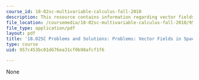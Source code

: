 ```yaml
---
course_id: 18-02sc-multivariable-calculus-fall-2010
description: This resource contains information regarding vector fields in space.
file_location: /coursemedia/18-02sc-multivariable-calculus-fall-2010/957c453bc01d676ea31cf0b98afcf1f6_MIT18_02SC_pb_79_comb.pdf
file_type: application/pdf
layout: pdf
title: '18.02SC Problems and Solutions: Problems: Vector Fields in Space'
type: course
uid: 957c453bc01d676ea31cf0b98afcf1f6

---
```

None